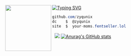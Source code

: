 [![Typing SVG](https://readme-typing-svg.herokuapp.com?font=Roboto+Mono&lines=zyqunix.github.io/bio+%7C+zyq)](https://git.io/typing-svg)
<img align="left" src="https://upload.wikimedia.org/wikipedia/commons/thumb/3/34/Red_star.svg/220px-Red_star.svg.png" width="147"/> 

```csharp
github.com/zyqunix
dc    $  @zyqunix
site  $  your-moms.fentseller.lol
```
&zwnj; 
&zwnj; 
![](https://komarev.com/ghpvc/?username=zyqunix)
[![Anurag's GitHub stats](https://github-readme-stats.vercel.app/api?username=zyqunix)](https://github.com/anuraghazra/github-readme-stats)
